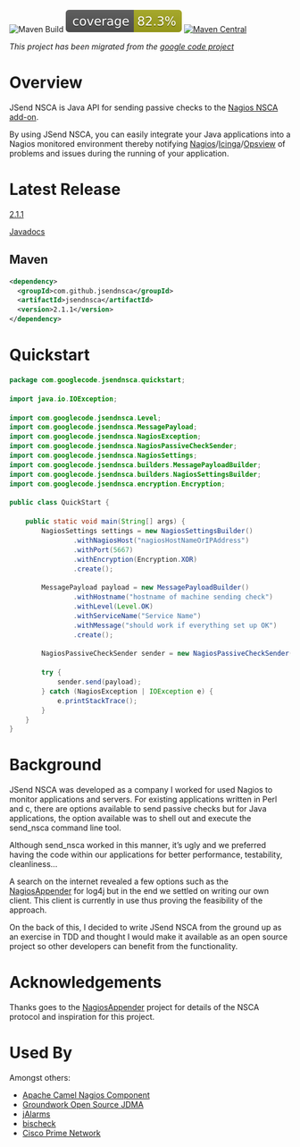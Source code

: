 ![Maven Build](https://github.com/jsendnsca/jsendnsca/actions/workflows/maven.yml/badge.svg)
[![Coverage](.github/badges/jacoco.svg)](https://github.com/jsendnsca/jsendnsca/actions/workflows/maven.yml)
[![Maven Central](https://img.shields.io/maven-central/v/com.github.jsendnsca/jsendnsca.svg?style=flat-square)](https://maven-badges.herokuapp.com/maven-central/com.github.jsendnsca/jsendnsca/)

*This project has been migrated from the [google code project](https://code.google.com/p/jsendnsca)*

# Overview

JSend NSCA is Java API for sending passive checks to the [Nagios NSCA add-on](https://exchange.nagios.org/directory/Addons/Passive-Checks/NSCA--2D-Nagios-Service-Check-Acceptor/details).

By using JSend NSCA, you can easily integrate your Java applications into a Nagios monitored environment thereby notifying [Nagios](https://www.nagios.org)/[Icinga](https://www.icinga.org/)/[Opsview](https://www.opsview.com/) of problems and issues during the running of your application.

# Latest Release

[2.1.1](https://github.com/jsendnsca/jsendnsca/releases/tag/v2.1.1)

[Javadocs](http://jsendnsca.github.io/jsendnsca/)

## Maven

```xml
<dependency>
  <groupId>com.github.jsendnsca</groupId>
  <artifactId>jsendnsca</artifactId>
  <version>2.1.1</version>
</dependency>
```

# Quickstart

```java
package com.googlecode.jsendnsca.quickstart;

import java.io.IOException;

import com.googlecode.jsendnsca.Level;
import com.googlecode.jsendnsca.MessagePayload;
import com.googlecode.jsendnsca.NagiosException;
import com.googlecode.jsendnsca.NagiosPassiveCheckSender;
import com.googlecode.jsendnsca.NagiosSettings;
import com.googlecode.jsendnsca.builders.MessagePayloadBuilder;
import com.googlecode.jsendnsca.builders.NagiosSettingsBuilder;
import com.googlecode.jsendnsca.encryption.Encryption;

public class QuickStart {

    public static void main(String[] args) {
        NagiosSettings settings = new NagiosSettingsBuilder()
                .withNagiosHost("nagiosHostNameOrIPAddress")
                .withPort(5667)
                .withEncryption(Encryption.XOR)
                .create();

        MessagePayload payload = new MessagePayloadBuilder()
                .withHostname("hostname of machine sending check")
                .withLevel(Level.OK)
                .withServiceName("Service Name")
                .withMessage("should work if everything set up OK")
                .create();

        NagiosPassiveCheckSender sender = new NagiosPassiveCheckSender(settings);

        try {
            sender.send(payload);
        } catch (NagiosException | IOException e) {
            e.printStackTrace();
        }
    }
}
```

# Background

JSend NSCA was developed as a company I worked for used Nagios to monitor applications and servers. For existing applications written in Perl and c, there are options available to send passive checks but for Java applications, the option available was to shell out and execute the send_nsca command line tool.

Although send_nsca worked in this manner, it’s ugly and we preferred having the code within our applications for better performance, testability, cleanliness...

A search on the internet revealed a few options such as the [NagiosAppender](https://sourceforge.net/projects/nagiosappender/) for log4j but in the end we settled on writing our own client. This client is currently in use thus proving the feasibility of the approach.

On the back of this, I decided to write JSend NSCA from the ground up as an exercise in TDD and thought I would make it available as an open source project so other developers can benefit from the functionality.

# Acknowledgements

Thanks goes to the [NagiosAppender](https://sourceforge.net/projects/nagiosappender/) project for details of the NSCA protocol and inspiration for this project.

# Used By

Amongst others:

* [Apache Camel Nagios Component](http://camel.apache.org/nagios.html)
* [Groundwork Open Source JDMA](https://kb.groundworkopensource.com/display/SUPPORT/Technical+Product+Description+for+JDMA)
* [jAlarms](http://jalarms.sourceforge.net/)
* [bischeck](http://gforge.ingby.com/gf/project/bischeck/)
* [Cisco Prime Network](http://www.cisco.com/c/dam/en/us/td/docs/net_mgmt/prime/network/4-2/open_source/CiscoPrimeNetwork-4-2-OpenSource.pdf)

